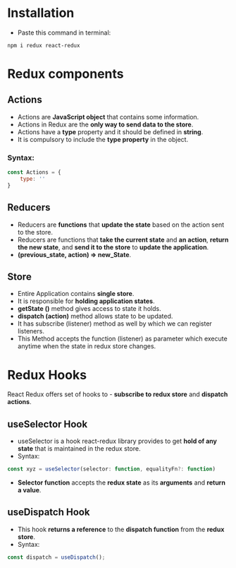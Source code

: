 # Installation

* Paste this command in terminal:
```bash
npm i redux react-redux
```


# Redux components

## Actions
* Actions are **JavaScript object** that contains some information.
* Actions in Redux are the **only way to send data to the store**.
* Actions have a **type** property and it should be defined in **string**.
* It is compulsory to include the **type property** in the object.

### Syntax:
```js
const Actions = {
    type: ''
}
```

## Reducers
* Reducers are **functions** that **update the state** based on the action sent to the store.
* Reducers are functions that **take the current state** and **an action**, **return the new state**, and **send it to the store** to **update the application**.
* **(previous_state, action) => new_State**.

## Store
* Entire Application contains **single store**.
* It is responsible for **holding application states**.
* **getState ()** method gives access to state it holds.
* **dispatch (action)** method allows state to be updated.
* It has subscribe (listener) method as well by which we can register listeners.
* This Method accepts the function (listener) as parameter which execute anytime when the state in redux store changes.


# Redux Hooks
React Redux offers set of hooks to - **subscribe to redux store** and **dispatch actions**.

## useSelector Hook
* useSelector is a hook react-redux library provides to get **hold of any state** that is maintained in the redux store.
* Syntax:
```js
const xyz = useSelector(selector: function, equalityFn?: function)
```
* **Selector function** accepts the **redux state** as its **arguments** and **return a value**.

## useDispatch Hook
* This hook **returns a reference** to the **dispatch function** from the **redux store**.
* Syntax:
```js
const dispatch = useDispatch();
```